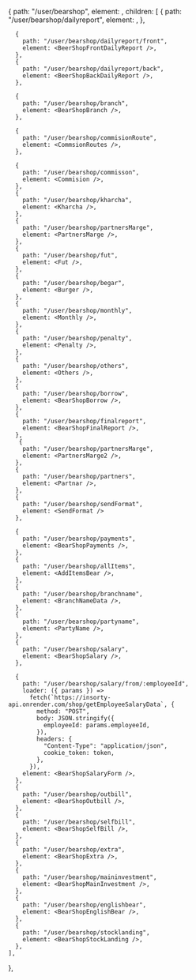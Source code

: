  {
    path: "/user/bearshop",
    element: <BearShopLayout />,
    children: [
      {
        path: "/user/bearshop/dailyreport",
        element: <BearShopDailyReport />,
      },

      {
        path: "/user/bearshop/dailyreport/front",
        element: <BeerShopFrontDailyReport />,
      },
      {
        path: "/user/bearshop/dailyreport/back",
        element: <BeerShopBackDailyReport />,
      },

      {
        path: "/user/bearshop/branch",
        element: <BearShopBranch />,
      },
    
      {
        path: "/user/bearshop/commisionRoute",
        element: <CommsionRoutes />,
      },

      {
        path: "/user/bearshop/commisson",
        element: <Commision />,
      },
      {
        path: "/user/bearshop/kharcha",
        element: <Kharcha />,
      },
      {
        path: "/user/bearshop/partnersMarge",
        element: <PartnersMarge />,
      },
      {
        path: "/user/bearshop/fut",
        element: <Fut />,
      },
      {
        path: "/user/bearshop/begar",
        element: <Burger />,
      },
      {
        path: "/user/bearshop/monthly",
        element: <Monthly />,
      },
      {
        path: "/user/bearshop/penalty",
        element: <Penalty />,
      },
      {
        path: "/user/bearshop/others",
        element: <Others />,
      },
      {
        path: "/user/bearshop/borrow",
        element: <BearShopBorrow />,
      },
      {
        path: "/user/bearshop/finalreport",
        element: <BearShopFinalReport />,
      },
       {
        path: "/user/bearshop/partnersMarge",
        element: <PartnersMarge2 />,
      },
      {
        path: "/user/bearshop/partners",
        element: <Partnar />,
      },
      {
        path: "/user/bearshop/sendFormat",
        element: <SendFormat />
      },

      {
        path: "/user/bearshop/payments",
        element: <BearShopPayments />,
      },
      {
        path: "/user/bearshop/allItems",
        element: <AddItemsBear />,
      },
      {
        path: "/user/bearshop/branchname",
        element: <BranchNameData />,
      },
      {
        path: "/user/bearshop/partyname",
        element: <PartyName />,
      },
      {
        path: "/user/bearshop/salary",
        element: <BearShopSalary />,
      },

      {
        path: "/user/bearshop/salary/from/:employeeId",
        loader: ({ params }) =>
          fetch(`https://insorty-api.onrender.com/shop/getEmployeeSalaryData`, {
            method: "POST",
            body: JSON.stringify({
              employeeId: params.employeeId,
            }),
            headers: {
              "Content-Type": "application/json",
              cookie_token: token,
            },
          }),
        element: <BearShopSalaryForm />,
      },
      {
        path: "/user/bearshop/outbill",
        element: <BearShopOutbill />,
      },
      {
        path: "/user/bearshop/selfbill",
        element: <BearShopSelfBill />,
      },
      {
        path: "/user/bearshop/extra",
        element: <BearShopExtra />,
      },
      {
        path: "/user/bearshop/maininvestment",
        element: <BearShopMainInvestment />,
      },
      {
        path: "/user/bearshop/englishbear",
        element: <BearShopEnglishBear />,
      },
      {
        path: "/user/bearshop/stocklanding",
        element: <BearShopStockLanding />,
      },
    ],
  },